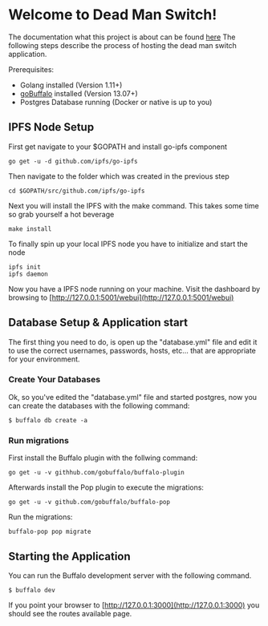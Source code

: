 # Welcome to Dead Man Switch!

The documentation what this project is about can be found [here](https://github.com/eduDorus/dead-man-switch/blob/master/Abschlussbericht.pdf)
The following steps describe the process of hosting the dead man switch application.

Prerequisites:
- Golang installed (Version 1.11+)
- [goBuffalo](https://gobuffalo.io/en/docs/installation) installed (Version 13.07+) 
- Postgres Database running (Docker or native is up to you)

## IPFS Node Setup
First get navigate to your $GOPATH and install go-ipfs component

	go get -u -d github.com/ipfs/go-ipfs

Then navigate to the folder which was created in the previous step

	cd $GOPATH/src/github.com/ipfs/go-ipfs

Next you will install the IPFS with the make command. This takes some time so grab yourself a hot beverage

	make install

To finally spin up your local IPFS node you have to initialize and start the node

	ipfs init
	ipfs daemon


Now you have a IPFS node running on your machine. Visit the dashboard by browsing to [http://127.0.0.1:5001/webui](http://127.0.0.1:5001/webui) 


## Database Setup & Application start
The first thing you need to do, is open up the "database.yml" file and edit it to use the correct usernames, passwords, hosts, etc... that are appropriate for your environment.

### Create Your Databases

Ok, so you've edited the "database.yml" file and started postgres, now you can create the databases with the following command:

	$ buffalo db create -a

### Run migrations

First install the Buffalo plugin with the follwing command:

	go get -u -v githhub.com/gobuffalo/buffalo-plugin

Afterwards install the Pop plugin to execute the migrations:

	go get -u -v github.com/gobuffalo/buffalo-pop

Run the migrations:

	buffalo-pop pop migrate

## Starting the Application

You can run the Buffalo development server with the following command.

	$ buffalo dev

If you point your browser to [http://127.0.0.1:3000](http://127.0.0.1:3000) you should see the routes available page.
